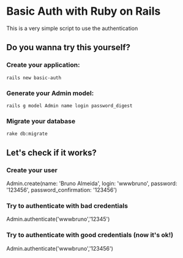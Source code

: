 # Basic Auth with Ruby on Rails

This is a very simple script to use the authentication

## Do you wanna try this yourself?

### Create your application:
    rails new basic-auth

### Generate your Admin model:
    rails g model Admin name login password_digest
    
### Migrate your database
    rake db:migrate
    
## Let's check if it works?

### Create your user
  Admin.create(name: 'Bruno Almeida', login: 'wwwbruno', password: '123456', password_confirmation: '123456')
  
### Try to authenticate with bad credentials
  Admin.authenticate('wwwbruno','12345')

### Try to authenticate with good credentials (now it's ok!)
  Admin.authenticate('wwwbruno','123456')
